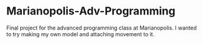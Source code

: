 # Marianopolis-Adv-Programming

Final project for the advanced programming class at Marianopolis. I wanted to try making my own model and attaching movement to it.
